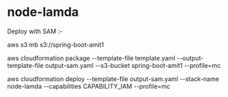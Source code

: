 # node-lamda
Deploy with SAM :-

aws s3 mb s3://spring-boot-amit1

aws cloudformation package --template-file template.yaml --output-template-file output-sam.yaml --s3-bucket spring-boot-amit1  --profile=mc

aws cloudformation deploy --template-file output-sam.yaml --stack-name node-lamda --capabilities CAPABILITY_IAM --profile=mc
